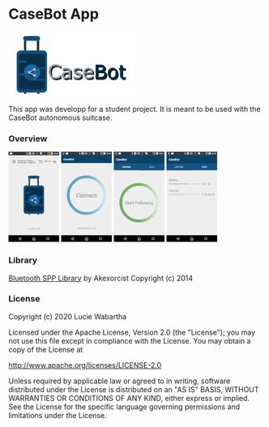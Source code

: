 # CaseBot App

![](images/casebot_logo.png)

This app was developp for a student project. It is meant to be used with the CaseBot autonomous suitcase.

### Overview

![](images/casebot_splashscreen.png)
![](images/casebot_connect.png)
![](images/casebot_control.png)
![](images/casebot_data.png)



### Library

[Bluetooth SPP Library](https://github.com/akexorcist/BluetoothSPPLibrary) by Akexorcist Copyright (c) 2014

### License

Copyright (c) 2020 Lucie Wabartha

   Licensed under the Apache License, Version 2.0 (the "License");
   you may not use this file except in compliance with the License.
   You may obtain a copy of the License at

   http://www.apache.org/licenses/LICENSE-2.0

   Unless required by applicable law or agreed to in writing, software
   distributed under the License is distributed on an "AS IS" BASIS,
   WITHOUT WARRANTIES OR CONDITIONS OF ANY KIND, either express or implied.
   See the License for the specific language governing permissions and
   limitations under the License.

